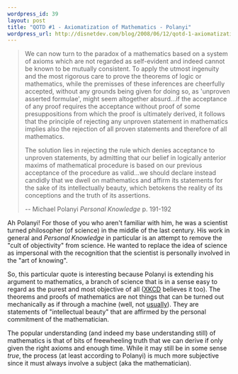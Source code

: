 ```yaml
--- 
wordpress_id: 39
layout: post
title: "QOTD #1 - Axiomatization of Mathematics - Polanyi"
wordpress_url: http://disnetdev.com/blog/2008/06/12/qotd-1-axiomatization-of-mathematics-polanyi/
---
```

> We can now turn to the paradox of a mathematics based on a system of axioms which are not regarded as self-evident and indeed cannot be known to be mutually consistent. To apply the utmost ingenuity and the most rigorous care to prove the theorems of logic or mathematics, while the premisses of these inferences are cheerfully accepted, without any grounds being given for doing so, as 'unproven asserted formulae', might seem altogether absurd...if the acceptance of any proof requires the acceptance without proof of some presuppositions from which the proof is ultimately derived, it follows that the principle of rejecting any unproven statement in mathematics implies also the rejection of all proven statements and therefore of all mathematics.
>
> The solution lies in rejecting the rule which denies acceptance to unproven statements, by admitting that our belief in logically anterior maxims of mathematical procedure is based on our previous acceptance of the procedure as valid...we should declare instead candidly that we dwell on mathematics and affirm its statements for the sake of its intellectually beauty, which betokens the reality of its conceptions and the truth of its assertions.
>
> -- Michael Polanyi *Personal Knowledge* p. 191-192

Ah Polanyi! For those of you who aren't familiar with him, he was a scientist turned philosopher (of science) in the middle of the last century. His work in general and *Personal Knowledge* in particular is an attempt to remove the "cult of objectivity" from science. He wanted to replace the idea of science as impersonal with the recognition that the scientist is personally involved in the "art of knowing".

So, this particular quote is interesting because Polanyi is extending his argument to mathematics, a branch of science that is in a sense easy to regard as the purest and most objective of all ([XKCD](http://xkcd.com/435/) believes it too). The theorems and proofs of mathematics are not things that can be turned out mechanically as if through a machine (well, not [usually](http://en.wikipedia.org/wiki/Four_color_theorem)). They are statements of "intellectual beauty" that are affirmed by the personal commitment of the mathematician.

The popular understanding (and indeed my base understanding still) of mathematics is that of bits of freewheeling truth that we can derive if only given the right axioms and enough time. While it may still be in some sense *true*, the process (at least according to Polanyi) is much more subjective since it must always involve a subject (aka the mathematician).
